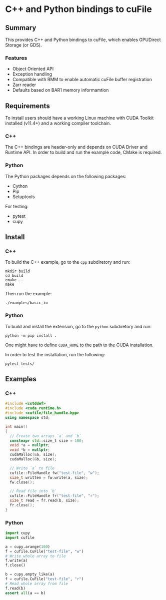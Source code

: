 # C++ and Python bindings to cuFile

## Summary

This provides C++ and Python bindings to cuFile, which enables GPUDirect Storage (or GDS).

### Features

* Object Oriented API
* Exception handling
* Compatible with RMM to enable automatic cuFile buffer registration
* Zarr reader
* Defaults based on BAR1 memory informamtion

## Requirements

To install users should have a working Linux machine with CUDA Toolkit
installed (v11.4+) and a working compiler toolchain.

### C++

The C++ bindings are header-only and depends on CUDA Driver and Runtime API.
In order to build and run the example code, CMake is required.

### Python

The Python packages depends on the following packages:

* Cython
* Pip
* Setuptools

For testing:
* pytest
* cupy

## Install

### C++
To build the C++ example, go to the `cpp` subdiretory and run:
```
mkdir build
cd build
cmake ..
make
```
Then run the example:
```
./examples/basic_io
```

### Python

To build and install the extension, go to the `python` subdiretory and run:
```
python -m pip install .
```
One might have to define `CUDA_HOME` to the path to the CUDA installation.

In order to test the installation, run the following:
```
pytest tests/
```

## Examples

### C++
```c++
#include <cstddef>
#include <cuda_runtime.h>
#include <cufile/file_handle.hpp>
using namespace std;

int main()
{
  // Create two arrays `a` and `b`
  constexpr std::size_t size = 100;
  void *a = nullptr;
  void *b = nullptr;
  cudaMalloc(&a, size);
  cudaMalloc(&b, size);

  // Write `a` to file
  cufile::FileHandle fw("test-file", "w");
  size_t written = fw.write(a, size);
  fw.close();

  // Read file into `b`
  cufile::FileHandle fr("test-file", "r");
  size_t read = fr.read(b, size);
  fr.close();
}
```

### Python
```python
import cupy
import cufile

a = cupy.arange(100)
f = cufile.CuFile("test-file", "w")
# Write whole array to file
f.write(a)
f.close()

b = cupy.empty_like(a)
f = cufile.CuFile("test-file", "r")
# Read whole array from file
f.read(b)
assert all(a == b)
```
